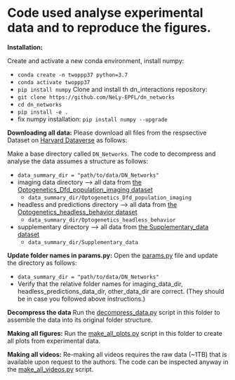 # Code used analyse experimental data and to reproduce the figures.

**Installation:**

Create and activate a new conda environment, install numpy:
- ```conda create -n twoppp37 python=3.7```
- ```conda activate twoppp37```
- ```pip install numpy```
Clone and install th dn_interactions repository:
- ```git clone https://github.com/NeLy-EPFL/dn_networks```
- ```cd dn_networks```
- ```pip install -e .```
- fix numpy installation: ```pip install numpy --upgrade```

**Downloading all data:**
Please download all files from the respsective Dataset on [Harvard Dataverse](https://dataverse.harvard.edu/dataverse/dn_networks) as follows:

Make a base directory called ```DN_Networks```. The code to decompress and analyse the data assumes a structure as follows:
- ```data_summary_dir = "path/to/data/DN_Networks"```
- imaging data directory --> all data from [the Optogenetics_Dfd_population_imaging dataset](https://dataverse.harvard.edu/dataset.xhtml?persistentId=doi:10.7910/DVN/INYAYV)
    - ```data_summary_dir/Optogenetics_Dfd_population_imaging```
- headless and predictions directory --> all data from [the Optogenetics_headless_behavior dataset](https://dataverse.harvard.edu/dataset.xhtml?persistentId=doi:10.7910/DVN/6IL0X3)
    - ```data_summary_dir/Optogenetics_headless_behavior```
- supplementary directory --> all data from [the Supplementary_data dataset](https://dataverse.harvard.edu/dataset.xhtml?persistentId=doi:10.7910/DVN/TZK8FA)
    - ```data_summary_dir/Supplementary_data```

**Update folder names in params.py:**
Open the [params.py](params.py) file and update the directory as follows:
- ```data_summary_dir = "path/to/data/DN_Networks"```
- Verify that the relative folder names for imaging_data_dir, headless_predictions_data_dir, other_data_dir are correct. (They should be in case you followed above instructions.)

**Decompress the data**
Run the [decompress_data.py](decompress_data.py) script in this folder to assemble the data into its original folder structure.

**Making all figures:**
Run the [make_all_plots.py](make_all_plots.py) script in this folder to create all plots from experimental data.

**Making all videos:**
Re-making all videos requires the raw data (~1TB) that is available upon request to the authors.
The code can be inspected anyway in the [make_all_videos.py](make_all_videos.py) script.
